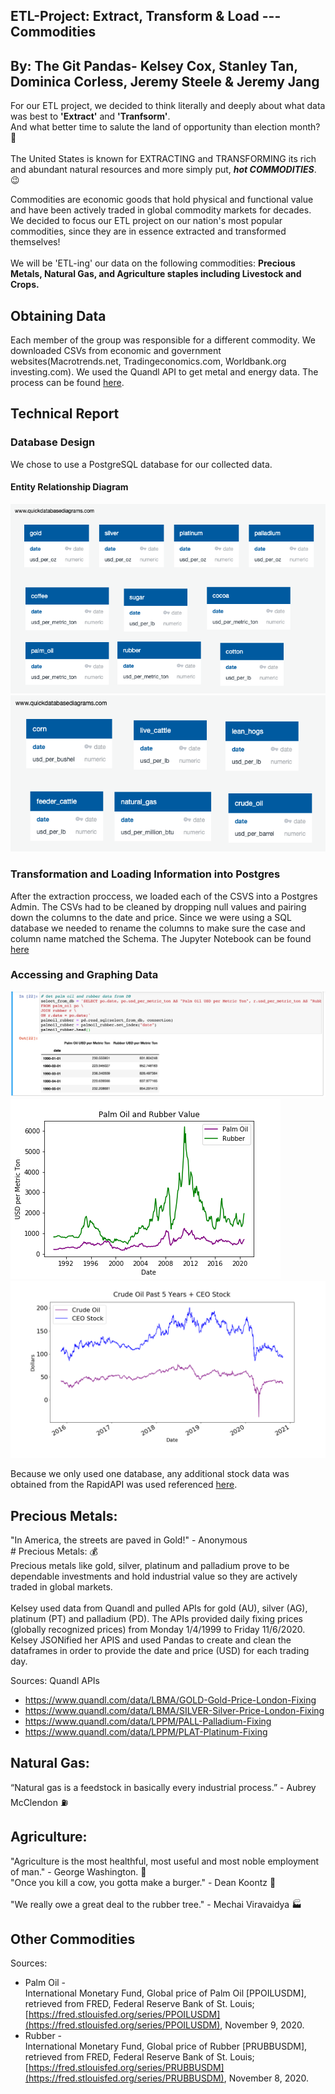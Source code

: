 ## ETL-Project: Extract, Transform & Load --- Commodities
## By: The Git Pandas- Kelsey Cox, Stanley Tan, Dominica Corless, Jeremy Steele & Jeremy Jang

For our ETL project, we decided to think literally and deeply about what data was best to **'Extract'** and **'Tranfsorm'**.
<br>And what better time to salute the land of opportunity than election month? :metal: </br>
<br>The United States is known for EXTRACTING and TRANSFORMING its rich and abundant natural resources and more simply put, ***hot COMMODITIES***. :wink:</br>

Commodities are economic goods that hold physical and functional value and have been actively traded in global commodity markets for decades.
<br>We decided to focus our ETL project on our nation's most popular commodities, since they are in essence extracted and transformed themselves!</br>
<br>We will be 'ETL-ing' our data on the following commodities: **Precious Metals, Natural Gas, and Agriculture staples including Livestock and Crops.**</br>

## Obtaining Data 

Each member of the group was responsible for a different commodity.  We downloaded CSVs from economic and government websites(Macrotrends.net, Tradingeconomics.com, Worldbank.org
investing.com). We used the Quandl API to get metal and energy data.  The process can be found [here](https://github.com/improvbutterfly/ETL-Project-Commodities/blob/writing/data/energy/Process/energy_api/Quandl_Energy_API.ipynb). 

## Technical Report

### Database Design

We chose to use a PostgreSQL database for our collected data.

#### Entity Relationship Diagram
![ERD part 1](images/commodities_db_ERD_part1.png)
![ERD part 2](images/commodities_db_ERD_part2.png)

### Transformation and Loading Information into Postgres

After the extraction proccess, we loaded each of the CSVS into a Postgres Admin. The CSVs had to be cleaned by dropping null values and pairing down the columns to the date and price. Since we were using a SQL database we needed to rename the columns to make sure the case and column name matched the Schema. The Jupyter Notebook can be found [here](https://github.com/improvbutterfly/ETL-Project-Commodities/blob/main/database/Database_Insertion.ipynb)


### Accessing and Graphing Data

![Reading from the database](images/database_read_palmoil_rubber.png)
![Plotting Rubber and Palm Oil](images/palmoil_rubber.png)
![Plotting Crude Oil and Stocks](images/Crude_oil_vs_ceo.png)

Because we only used one database, any additional stock data was obtained from the RapidAPI was used referenced [here](https://github.com/improvbutterfly/ETL-Project-Commodities/blob/writing/data/energy/Process/stocks_api/Rapid_API_Stock_Call.ipynb). 

## Precious Metals:
"In America, the streets are paved in Gold!" - Anonymous
<br># Precious Metals: :moneybag:
<br>Precious metals like gold, silver, platinum and palladium prove to be dependable investments and hold industrial value so they are actively traded in global markets.</br>
<br>Kelsey used data from Quandl and pulled APIs for gold (AU), silver (AG), platinum (PT) and palladium (PD). The APIs provided daily fixing prices (globally recognized prices) from Monday 1/4/1999 to Friday 11/6/2020. Kelsey JSONified her APIS and used Pandas to create and clean the dataframes in order to provide the date and price (USD) for each trading day.</br> 

Sources: Quandl APIs
* https://www.quandl.com/data/LBMA/GOLD-Gold-Price-London-Fixing
* https://www.quandl.com/data/LBMA/SILVER-Silver-Price-London-Fixing
* https://www.quandl.com/data/LPPM/PALL-Palladium-Fixing
* https://www.quandl.com/data/LPPM/PLAT-Platinum-Fixing


## Natural Gas:
“Natural gas is a feedstock in basically every industrial process.” - Aubrey McClendon :fuelpump:

## Agriculture:
"Agriculture is the most healthful, most useful and most noble employment of man." - George Washington. :corn:
<br>"Once you kill a cow, you gotta make a burger." - Dean Koontz :cow2: </br> 
<br>"We really owe a great deal to the rubber tree." - Mechai Viravaidya  :factory: </br>

## Other Commodities

Sources:
* Palm Oil -
<br>International Monetary Fund, Global price of Palm Oil [PPOILUSDM], retrieved from FRED, Federal Reserve Bank of St. Louis; [https://fred.stlouisfed.org/series/PPOILUSDM](https://fred.stlouisfed.org/series/PPOILUSDM), November 9, 2020.
* Rubber -
<br>International Monetary Fund, Global price of Rubber [PRUBBUSDM], retrieved from FRED, Federal Reserve Bank of St. Louis; [https://fred.stlouisfed.org/series/PRUBBUSDM](https://fred.stlouisfed.org/series/PRUBBUSDM), November 8, 2020.

